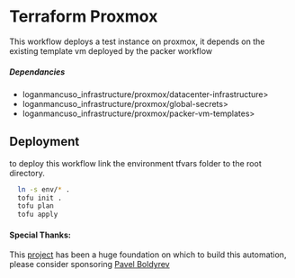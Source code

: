 # Terraform Proxmox

This workflow deploys a test instance on proxmox, it depends on the existing template vm deployed by the packer workflow

##### Dependancies
- loganmancuso_infrastructure/proxmox/datacenter-infrastructure>
- loganmancuso_infrastructure/proxmox/global-secrets>
- loganmancuso_infrastructure/proxmox/packer-vm-templates>

## Deployment
to deploy this workflow link the environment tfvars folder to the root directory. 
```bash
  ln -s env/* .
  tofu init .
  tofu plan
  tofu apply
```

#### Special Thanks:
This [project](https://github.com/bpg/terraform-provider-proxmox/tree/main) has been a huge foundation on which to build this automation, please consider sponsoring [Pavel Boldyrev](https://github.com/bpg)